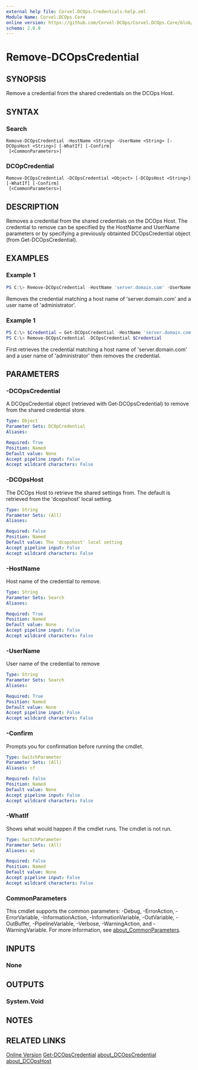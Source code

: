 ```yaml
---
external help file: Corvel.DCOps.Credentials-help.xml
Module Name: Corvel.DCOps.Core
online version: https://github.com/Corvel-DCOps/Corvel.DCOps.Core/blob/main/Source/docs/Remove-DCOpsCredential.md
schema: 2.0.0
---
```


# Remove-DCOpsCredential

## SYNOPSIS
Remove a credential from the shared credentials on the DCOps Host.

## SYNTAX

### Search
```
Remove-DCOpsCredential -HostName <String> -UserName <String> [-DCOpsHost <String>] [-WhatIf] [-Confirm]
 [<CommonParameters>]
```

### DCOpCredential
```
Remove-DCOpsCredential -DCOpsCredential <Object> [-DCOpsHost <String>] [-WhatIf] [-Confirm]
 [<CommonParameters>]
```

## DESCRIPTION
Removes a credential from the shared credentials on the DCOps Host.
The credential to remove can be specified by the HostName and UserName parameters or by specifying a previously 
obtainted DCOpsCredential object (from Get-DCOpsCredential). 

## EXAMPLES

### Example 1
```powershell
PS C:\> Remove-DCOpsCredential -HostName 'server.domain.com' -UserName 'administrator'
```

Removes the credential matching a host name of 'server.domain.com' and a user name of 'administrator'.

### Example 1
```powershell
PS C:\> $Credential = Get-DCOpsCredential -HostName 'server.domain.com' -UserName 'administrator' 
PS C:\> Remove-DCOpsCredential -DCOpsCredential $Credential
```

First retrieves the credential matching a host name of 'server.domain.com' and a user name of 'administrator' then removes the credential.

## PARAMETERS

### -DCOpsCredential
A DCOpsCredential object (retrieved with Get-DCOpsCredential) to remove from the shared credential store.

```yaml
Type: Object
Parameter Sets: DCOpCredential
Aliases:

Required: True
Position: Named
Default value: None
Accept pipeline input: False
Accept wildcard characters: False
```

### -DCOpsHost
The DCOps Host to retrieve the shared settings from. 
The default is retrieved from the 'dcopshost' local setting.

```yaml
Type: String
Parameter Sets: (All)
Aliases:

Required: False
Position: Named
Default value: The 'dcopshost' local setting
Accept pipeline input: False
Accept wildcard characters: False
```

### -HostName
Host name of the credential to remove. 

```yaml
Type: String
Parameter Sets: Search
Aliases:

Required: True
Position: Named
Default value: None
Accept pipeline input: False
Accept wildcard characters: False
```

### -UserName
User name of the credential to remove

```yaml
Type: String
Parameter Sets: Search
Aliases:

Required: True
Position: Named
Default value: None
Accept pipeline input: False
Accept wildcard characters: False
```

### -Confirm
Prompts you for confirmation before running the cmdlet.

```yaml
Type: SwitchParameter
Parameter Sets: (All)
Aliases: cf

Required: False
Position: Named
Default value: None
Accept pipeline input: False
Accept wildcard characters: False
```

### -WhatIf
Shows what would happen if the cmdlet runs.
The cmdlet is not run.

```yaml
Type: SwitchParameter
Parameter Sets: (All)
Aliases: wi

Required: False
Position: Named
Default value: None
Accept pipeline input: False
Accept wildcard characters: False
```

### CommonParameters
This cmdlet supports the common parameters: -Debug, -ErrorAction, -ErrorVariable, -InformationAction, -InformationVariable, -OutVariable, -OutBuffer, -PipelineVariable, -Verbose, -WarningAction, and -WarningVariable. For more information, see [about_CommonParameters](http://go.microsoft.com/fwlink/?LinkID=113216).

## INPUTS

### None

## OUTPUTS

### System.Void

## NOTES

## RELATED LINKS

[Online Version](https://github.com/Corvel-DCOps/Corvel.DCOps.Core/blob/main/Source/docs/Remove-DCOpsCredential.md)
[Get-DCOpsCredential]()
[about_DCOpsCredential]()
[about_DCOpsHost]()

